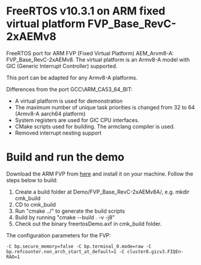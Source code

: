 # FreeRTOS v10.3.1 on ARM fixed virtual platform FVP_Base_RevC-2xAEMv8
FreeRTOS port for ARM FVP (Fixed Virtual Platform) AEM_Arvm8-A: FVP_Base_RevC-2xAEMv8. The virtual platform is an Armv8-A model with GIC (Generic Interrupt Controller) supported.

This port can be adapted for any Armv8-A platforms.

Differences from the port GCC\ARM_CA53_64_BIT:
- A virtual platform is used for demonstration
- The maximum number of unique task priorities is changed from 32 to 64 (Armv8-A aarch64 platform)
- System registers are used for GIC CPU interfaces.
- CMake scripts used for building. The armclang compiler is used.
- Removed interrupt nesting support

# Build and run the demo
Download the ARM FVP from [here](https://developer.arm.com/tools-and-software/simulation-models/fixed-virtual-platforms) and install it on your machine.
Follow the steps below to build:
1. Create a build folder at Demo/FVP_Base_RevC-2xAEMv8A/, e.g. mkdir cmk_build
2. CD to cmk_build
3. Run "cmake ../" to generate the build scripts
4. Build by running "cmake --build . -v -j8"
5. Check out the binary freertosDemo.axf in cmk_build folder.

The configuration parameters for the FVP:
```
-C bp.secure_memory=false -C bp.terminal_0.mode=raw -C bp.refcounter.non_arch_start_at_default=1 -C cluster0.gicv3.FIQEn-RAO=1
```


